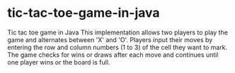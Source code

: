 # tic-tac-toe-game-in-java
Tic tac toe game in Java
This implementation allows two players to play the game and alternates between 'X' and 'O'. Players input their moves by entering the row and column numbers (1 to 3) of the cell they want to mark. The game checks for wins or draws after each move and continues until one player wins or the board is full.
